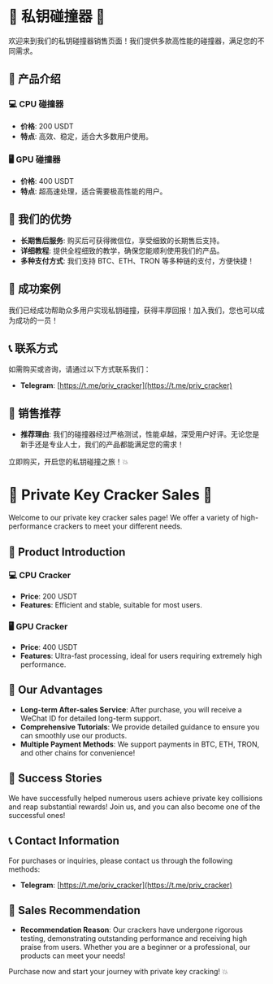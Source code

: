 # 🌟 私钥碰撞器 🌟

欢迎来到我们的私钥碰撞器销售页面！我们提供多款高性能的碰撞器，满足您的不同需求。

## 🚀 产品介绍

### 💻 CPU 碰撞器
- **价格**: 200 USDT
- **特点**: 高效、稳定，适合大多数用户使用。

### 🖥️ GPU 碰撞器
- **价格**: 400 USDT
- **特点**: 超高速处理，适合需要极高性能的用户。

## 🌈 我们的优势
- **长期售后服务**: 购买后可获得微信位，享受细致的长期售后支持。
- **详细教程**: 提供全程细致的教学，确保您能顺利使用我们的产品。
- **多种支付方式**: 我们支持 BTC、ETH、TRON 等多种链的支付，方便快捷！

## 🌟 成功案例
我们已经成功帮助众多用户实现私钥碰撞，获得丰厚回报！加入我们，您也可以成为成功的一员！

## 📞 联系方式
如需购买或咨询，请通过以下方式联系我们：
- **Telegram**: [https://t.me/priv_cracker](https://t.me/priv_cracker)

## 🌟 销售推荐
- **推荐理由**: 我们的碰撞器经过严格测试，性能卓越，深受用户好评。无论您是新手还是专业人士，我们的产品都能满足您的需求！

立即购买，开启您的私钥碰撞之旅！💥

# 🌟 Private Key Cracker Sales 🌟

Welcome to our private key cracker sales page! We offer a variety of high-performance crackers to meet your different needs.

## 🚀 Product Introduction

### 💻 CPU Cracker
- **Price**: 200 USDT
- **Features**: Efficient and stable, suitable for most users.

### 🖥️ GPU Cracker
- **Price**: 400 USDT
- **Features**: Ultra-fast processing, ideal for users requiring extremely high performance.

## 🌈 Our Advantages
- **Long-term After-sales Service**: After purchase, you will receive a WeChat ID for detailed long-term support.
- **Comprehensive Tutorials**: We provide detailed guidance to ensure you can smoothly use our products.
- **Multiple Payment Methods**: We support payments in BTC, ETH, TRON, and other chains for convenience!

## 🌟 Success Stories
We have successfully helped numerous users achieve private key collisions and reap substantial rewards! Join us, and you can also become one of the successful ones!

## 📞 Contact Information
For purchases or inquiries, please contact us through the following methods:
- **Telegram**: [https://t.me/priv_cracker](https://t.me/priv_cracker)

## 🌟 Sales Recommendation
- **Recommendation Reason**: Our crackers have undergone rigorous testing, demonstrating outstanding performance and receiving high praise from users. Whether you are a beginner or a professional, our products can meet your needs!

Purchase now and start your journey with private key cracking! 💥

